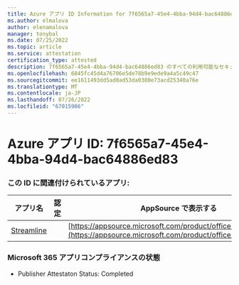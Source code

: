 ```yaml
---
title: Azure アプリ ID Information for 7f6565a7-45e4-4bba-94d4-bac64886ed83
ms.author: elmalova
author: elenamalova
manager: tonybal
ms.date: 07/25/2022
ms.topic: article
ms.service: attestation
certification_type: attested
description: 7f6565a7-45e4-4bba-94d4-bac64886ed83 のすべての利用可能なセキュリティとコンプライアンス情報。
ms.openlocfilehash: 6845fc45d4a76706e5de78b9e9ede9a4a5c49c47
ms.sourcegitcommit: ee1611493dd5ad0ad53da0380e73acd25340a76e
ms.translationtype: MT
ms.contentlocale: ja-JP
ms.lasthandoff: 07/26/2022
ms.locfileid: "67015906"
---
```

# <a name="azure-app-id-7f6565a7-45e4-4bba-94d4-bac64886ed83"></a>Azure アプリ ID: 7f6565a7-45e4-4bba-94d4-bac64886ed83


### <a name="apps-associated-with-this-id"></a>この ID に関連付けられているアプリ:
| **アプリ名** | **認定** | **AppSource で表示する** |
|--------------|---------------|-----------------------|
| [Streamline](../forward/WA200004100.md) |  | [https://appsource.microsoft.com/product/office/WA200004100](https://appsource.microsoft.com/product/office/WA200004100) |

### <a name="microsoft-365-app-compliance-status"></a>Microsoft 365 アプリコンプライアンスの状態
- Publisher Attestaton Status: Completed
